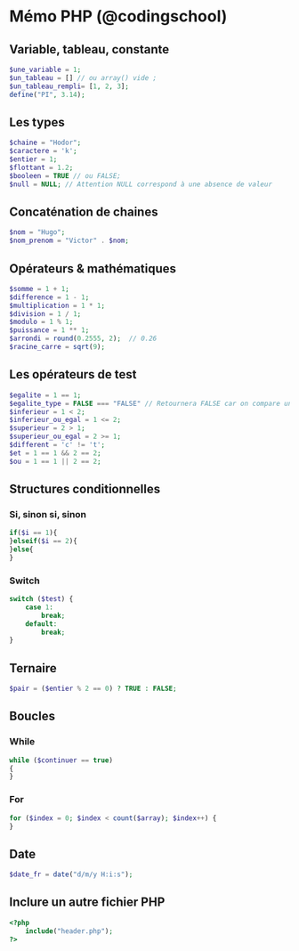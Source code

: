 # Mémo PHP  (@codingschool)


## Variable, tableau, constante

```php
$une_variable = 1; 
$un_tableau = [] // ou array() vide ;
$un_tableau_rempli= [1, 2, 3];
define("PI", 3.14);
```
## Les types

```php
$chaine = "Hodor";
$caractere = 'k';
$entier = 1;
$flottant = 1.2;
$booleen = TRUE // ou FALSE;
$null = NULL; // Attention NULL correspond à une absence de valeur
```

## Concaténation de chaines
```php
$nom = "Hugo";
$nom_prenom = "Victor" . $nom;
```

## Opérateurs & mathématiques

```php
$somme = 1 + 1;
$difference = 1 - 1;
$multiplication = 1 * 1;
$division = 1 / 1;
$modulo = 1 % 1;
$puissance = 1 ** 1;
$arrondi = round(0.2555, 2);  // 0.26
$racine_carre = sqrt(9);
```

## Les opérateurs de test
```php
$egalite = 1 == 1;
$egalite_type = FALSE === "FALSE" // Retournera FALSE car on compare un booléen et une chaine
$inferieur = 1 < 2;
$inferieur_ou_egal = 1 <= 2;
$superieur = 2 > 1;
$superieur_ou_egal = 2 >= 1;
$different = 'c' != 't';
$et = 1 == 1 && 2 == 2;
$ou = 1 == 1 || 2 == 2;
```

## Structures conditionnelles

### Si, sinon si, sinon
```php
if($i == 1){
}elseif($i == 2){
}else{
}
```

### Switch
```php
switch ($test) {
    case 1:
        break;
    default:
        break;
}
```

## Ternaire
```php
$pair = ($entier % 2 == 0) ? TRUE : FALSE;
```

## Boucles
### While

```php
while ($continuer == true)
{
}
```

### For
```php
for ($index = 0; $index < count($array); $index++) {
}
```

## Date
```php
$date_fr = date("d/m/y H:i:s");
```

## Inclure un autre fichier PHP
```php
<?php 
    include("header.php"); 
?>
```